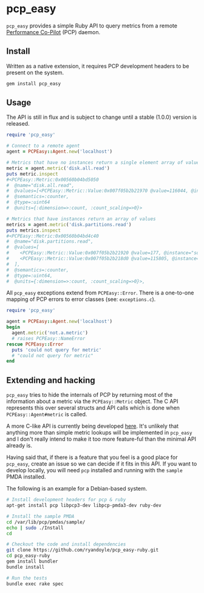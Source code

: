 # pcp_easy
`pcp_easy` provides a simple Ruby API to query metrics from a remote [Performance Co-Pilot] \(PCP\) daemon.
## Install
Written as a native extension, it requires PCP development headers to be present on the system.
```sh
gem install pcp_easy
```

## Usage
The API is still in flux and is subject to change until a stable (1.0.0) version is released.
```ruby
require 'pcp_easy'

# Connect to a remote agent
agent = PCPEasy::Agent.new('localhost')

# Metrics that have no instances return a single element array of values
metric = agent.metric('disk.all.read')
puts metric.inspect
#<PCPEasy::Metric:0x00560b04bd5050
#  @name="disk.all.read",
#  @values=[<PCPEasy::Metric::Value:0x007f05b2b21970 @value=116044, @instance=nil>],
#  @semantics=:counter,
#  @type=:uint64
#  @units={:dimension=>:count, :count_scaling=>0}>

# Metrics that have instances return an array of values
metrics = agent.metric('disk.partitions.read')
puts metrics.inspect
#<PCPEasy::Metric:0x00560b04bd4c40
#  @name="disk.partitions.read",
#  @values=[
#    <PCPEasy::Metric::Value:0x007f05b2b21920 @value=177, @instance="sda1">,
#    <PCPEasy::Metric::Value:0x007f05b2b218d0 @value=115805, @instance="sda5>,
#  ],
#  @semantics=:counter,
#  @type=:uint64,
#  @units={:dimension=>:count, :count_scaling=>0}>,
```

All `pcp_easy` exceptions extend from `PCPEasy::Error`. There is a one-to-one mapping of PCP errors
to error classes (see: `exceptions.c`).

```ruby
require 'pcp_easy'

agent = PCPEasy::Agent.new('localhost')
begin
  agent.metric('not.a.metric')
  # raises PCPEasy::NameError
rescue PCPEasy::Error
  puts 'could not query for metric'
  # "could not query for metric"
end

```

## Extending and hacking
`pcp_easy` tries to hide the internals of PCP by returning most of the information about a metric via the
`PCPEasy::Metric` object. The C API represents this over several structs and API calls which is done
when `PCPEasy::Agent#metric` is called.

A more C-like API is currently being developed [here](https://github.com/ryandoyle/pcp/tree/ruby-bindings).
It's unlikely that anything more than simple metric lookups will be implemented in `pcp_easy` and
I don't really intend to make it too more feature-ful than the minimal API already is.

Having said that, if there is a feature that you feel is a good place for `pcp_easy`, create an issue
so we can decide if it fits in this API. If you want to develop locally, you will need `pcp` installed
and running with the `sample` PMDA installed.

The following is an example for a Debian-based system.

```sh
# Install development headers for pcp & ruby
apt-get install pcp libpcp3-dev libpcp-pmda3-dev ruby-dev

# Install the sample PMDA
cd /var/lib/pcp/pmdas/sample/
echo | sudo ./Install
cd

# Checkout the code and install dependencies
git clone https://github.com/ryandoyle/pcp_easy-ruby.git
cd pcp_easy-ruby
gem install bundler
bundle install

# Run the tests
bundle exec rake spec
```

   [performance co-pilot]: <http://pcp.io/>